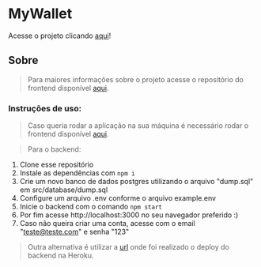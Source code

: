 # MyWallet

Acesse o projeto clicando <a href="https://my-wallet-front-end.vercel.app/login">aqui</a>!

## Sobre

> Para maiores informações sobre o projeto acesse o repositório do frontend disponível <a href="https://github.com/mateuskuritza/MyWallet-FrontEnd">aqui</a>.

### Instruções de uso:
> Caso queria rodar a aplicação na sua máquina é necessário rodar o frontend disponível <a href="https://github.com/mateuskuritza/MyWallet-FrontEnd">aqui</a>.

> Para o backend:

  1. Clone esse repositório
  2. Instale as dependências com
    ```npm i```
  3. Crie um novo banco de dados postgres utilizando o arquivo "dump.sql" em src/database/dump.sql
  4. Configure um arquivo .env conforme o arquivo example.env
  5. Inicie o backend com o comando
    ```npm start```
  6. Por fim acesse http://localhost:3000 no seu navegador preferido :)
  7. Caso não queira criar uma conta, acesse com o email "teste@teste.com" e senha "123"

> Outra alternativa é utilizar a <a href="https://mywallet-bootcamp-kuritza.herokuapp.com/">url</a> onde foi realizado o deploy do backend na Heroku.
